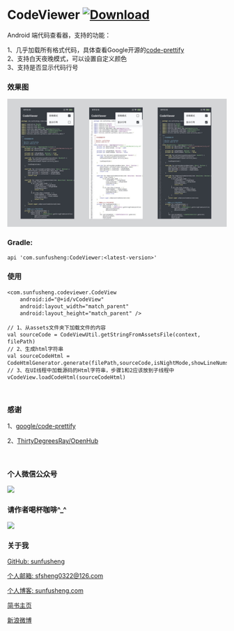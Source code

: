 # CodeViewer [ ![Download](https://api.bintray.com/packages/sfsheng0322/maven/CodeViewer/images/download.svg) ](https://bintray.com/sfsheng0322/maven/CodeViewer/_latestVersion)

Android 端代码查看器，支持的功能：<br/>

1、几乎加载所有格式代码，具体查看Google开源的[code-prettify](https://github.com/google/code-prettify)<br/>
2、支持白天夜晚模式，可以设置自定义颜色<br/>
3、支持是否显示代码行号<br/>

### 效果图

<img src="/resources/codeviewer_sample.png" >

<br/>

### Gradle:

    api 'com.sunfusheng:CodeViewer:<latest-version>'

### 使用

    <com.sunfusheng.codeviewer.CodeView
        android:id="@+id/vCodeView"
        android:layout_width="match_parent"
        android:layout_height="match_parent" />

    // 1、从assets文件夹下加载文件的内容
    val sourceCode = CodeViewUtil.getStringFromAssetsFile(context, filePath)
    // 2、生成html字符串
    val sourceCodeHtml = CodeHtmlGenerator.generate(filePath,sourceCode,isNightMode,showLineNums)
    // 3、在UI线程中加载源码的Html字符串，步骤1和2应该放到子线程中
    vCodeView.loadCodeHtml(sourceCodeHtml)

<br/>

### 感谢

1、[google/code-prettify](https://github.com/google/code-prettify)

2、[ThirtyDegreesRay/OpenHub](https://github.com/ThirtyDegreesRay/OpenHub)

<br/>

### 个人微信公众号

<img src="http://sunfusheng.com/assets/wx_gongzhonghao.png">

<br/>

### 请作者喝杯咖啡^_^

<img src="http://sunfusheng.com/assets/wx_shoukuanma.png" >

<br/>

### 关于我

[GitHub: sunfusheng](https://github.com/sunfusheng)

[个人邮箱: sfsheng0322@126.com](https://mail.126.com/)

[个人博客: sunfusheng.com](http://sunfusheng.com/)

[简书主页](http://www.jianshu.com/users/88509e7e2ed1/latest_articles)

[新浪微博](http://weibo.com/u/3852192525)
